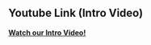 ## **Youtube Link (Intro Video)**

[  **Watch our Intro Video!**  ](https://www.youtube.com/watch?v=_SCy-yxJYZc&t=163s)
